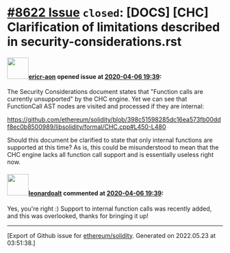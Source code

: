 # [\#8622 Issue](https://github.com/ethereum/solidity/issues/8622) `closed`: [DOCS] [CHC] Clarification of limitations described in security-considerations.rst

#### <img src="https://avatars.githubusercontent.com/u/60518970?v=4" width="50">[ericr-aon](https://github.com/ericr-aon) opened issue at [2020-04-06 19:39](https://github.com/ethereum/solidity/issues/8622):

The Security Considerations document states that "Function calls are currently unsupported" by the CHC engine. Yet we can see that FunctionCall AST nodes are visited and processed if they are internal:

https://github.com/ethereum/solidity/blob/398c51598285dc16ea573fb00ddf8ec0b8500989/libsolidity/formal/CHC.cpp#L450-L480

Should this document be clarified to state that only internal functions are supported at this time? As is, this could be misunderstood to mean that the CHC engine lacks all function call support and is essentially useless right now.

#### <img src="https://avatars.githubusercontent.com/u/504195?u=ce2facd14af9fd474ebff49f0d44891f56f7500f&v=4" width="50">[leonardoalt](https://github.com/leonardoalt) commented at [2020-04-06 19:39](https://github.com/ethereum/solidity/issues/8622#issuecomment-610040556):

Yes, you're right :)
Support to internal function calls was recently added, and this was overlooked, thanks for bringing it up!


-------------------------------------------------------------------------------



[Export of Github issue for [ethereum/solidity](https://github.com/ethereum/solidity). Generated on 2022.05.23 at 03:51:38.]
